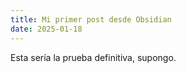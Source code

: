 ```yaml
---
title: Mi primer post desde Obsidian
date: 2025-01-18
---
```


Esta sería la prueba definitiva, supongo.